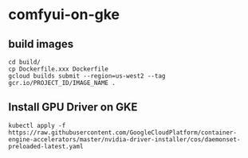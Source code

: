 # comfyui-on-gke

## build images
```shell
cd build/
cp Dockerfile.xxx Dockerfile
gcloud builds submit --region=us-west2 --tag gcr.io/PROJECT_ID/IMAGE_NAME .
```

## Install GPU Driver on GKE
```shell
kubectl apply -f https://raw.githubusercontent.com/GoogleCloudPlatform/container-engine-accelerators/master/nvidia-driver-installer/cos/daemonset-preloaded-latest.yaml
```
